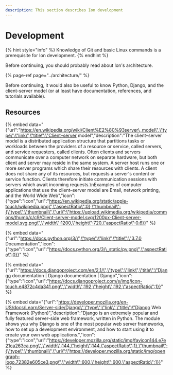 ```yaml
---
description: This section describes Ion development
---
```


# Development

{% hint style="info" %}
Knowledge of Git and basic Linux commands is a prerequisite for Ion development.
{% endhint %}

 Before continuing, you should probably read about Ion's architecture.

{% page-ref page="../architecture/" %}

Before continuing, it would also be useful to know Python, Django, and the client-server model \(or at least have documentation, references, and tutorials available\).

## Resources

{% embed data="{\"url\":\"https://en.wikipedia.org/wiki/Client%E2%80%93server\_model\",\"type\":\"link\",\"title\":\"Client–server model\",\"description\":\"The client–server model is a distributed application structure that partitions tasks or workloads between the providers of a resource or service, called servers, and service requesters, called clients. Often clients and servers communicate over a computer network on separate hardware, but both client and server may reside in the same system. A server host runs one or more server programs which share their resources with clients. A client does not share any of its resources, but requests a server\'s content or service function. Clients therefore initiate communication sessions with servers which await incoming requests.\\nExamples of computer applications that use the client–server model are Email, network printing, and the World Wide Web\",\"icon\":{\"type\":\"icon\",\"url\":\"https://en.wikipedia.org/static/apple-touch/wikipedia.png\",\"aspectRatio\":0},\"thumbnail\":{\"type\":\"thumbnail\",\"url\":\"https://upload.wikimedia.org/wikipedia/commons/thumb/c/c9/Client-server-model.svg/1200px-Client-server-model.svg.png\",\"width\":1200,\"height\":720,\"aspectRatio\":0.6}}" %}

{% embed data="{\"url\":\"https://docs.python.org/3/\",\"type\":\"link\",\"title\":\"3.7.0 Documentation\",\"icon\":{\"type\":\"icon\",\"url\":\"https://docs.python.org/3/\_static/py.png\",\"aspectRatio\":0}}" %}

{% embed data="{\"url\":\"https://docs.djangoproject.com/en/2.1/\",\"type\":\"link\",\"title\":\"Django documentation \| Django documentation \| Django\",\"icon\":{\"type\":\"icon\",\"url\":\"https://docs.djangoproject.com/s/img/icon-touch.e4872c4da341.png\",\"width\":192,\"height\":192,\"aspectRatio\":1}}" %}

{% embed data="{\"url\":\"https://developer.mozilla.org/en-US/docs/Learn/Server-side/Django\",\"type\":\"link\",\"title\":\"Django Web Framework \(Python\)\",\"description\":\"Django is an extremely popular and fully featured server-side web framework, written in Python. The module shows you why Django is one of the most popular web server frameworks, how to set up a development environment, and how to start using it to create your own web applications.\",\"icon\":{\"type\":\"icon\",\"url\":\"https://developer.mozilla.org/static/img/favicon144.e7e21ca263ca.png\",\"width\":144,\"height\":144,\"aspectRatio\":1},\"thumbnail\":{\"type\":\"thumbnail\",\"url\":\"https://developer.mozilla.org/static/img/opengraph-logo.72382e605ce3.png\",\"width\":600,\"height\":600,\"aspectRatio\":1}}" %}

